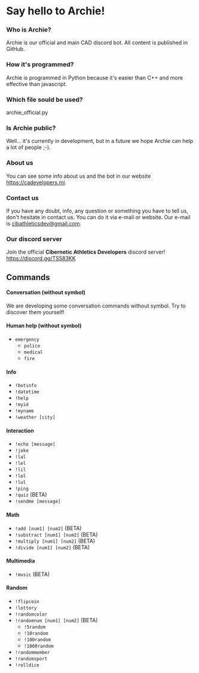 # Say hello to Archie!
### Who is Archie?
Archie is our official and main CAD discord bot. All content is published in GitHub.
### How it's programmed?
Archie is programmed in Python because it's easier than C++ and more effective than javascript.
### Which file sould be used?
archie_official.py
### Is Archie public?
Well... it's currently in development, but in a future we hope Archie can help a lot of people ;-).
### About us
You can see some info about us and the bot in our website https://cadevelopers.ml.
### Contact us
If you have any doubt, info, any question or something you have to tell us, don't hesitate in contact us. You can do it via e-mail or website. Our e-mail is cibathleticsdev@gmail.com.
### Our discord server
Join the official **Cibernetic Athletics Developers** discord server! https://discord.gg/TS583KK

## Commands
#### Conversation (without symbol)
We are developing some conversation commands without symbol. Try to discover them yourself!

#### Human help (without symbol)
   - ```emergency```
     - ```police```
     - ```medical```
     - ```fire```

#### Info
   - ```!botinfo```
   - ```!datetime```
   - ```!help```
   - ```!myid```
   - ```!myname```
   - ```!weather [city]```

#### Interaction
   - ```!echo [message]```
   - ```!joke```
   - ```!lal```
   - ```!lel```
   - ```!lil```
   - ```!lol```
   - ```!lul```
   - ```!ping```
   - ```!quiz``` (BETA)
   - ```!sendme [message]```

#### Math
   - ```!add [num1] [num2]``` (BETA)
   - ```!substract [num1] [num2]``` (BETA)
   - ```!multiply [num1] [num2]``` (BETA)
   - ```!divide [num1] [num2]``` (BETA)

#### Multimedia
   - ```!music``` (BETA)

#### Random
   - ```!flipcoin```
   - ```!lottery```
   - ```!randomcolor```
   - ```!randomnum [num1] [num2]``` (BETA)
     - ```!5random```
     - ```!10random```
     - ```!100random```
     - ```!1000random```
   - ```!randommember```
   - ```!randomsport```
   - ```!rolldice```
